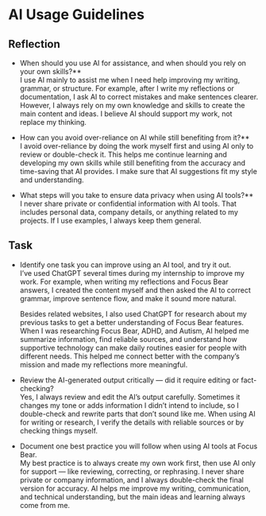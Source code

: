 # AI Usage Guidelines

##  Reflection

- When should you use AI for assistance, and when should you rely on your own skills?**  
I use AI mainly to assist me when I need help improving my writing, grammar, or structure. For example, after I write my reflections or documentation, I ask AI to correct mistakes and make sentences clearer. However, I always rely on my own knowledge and skills to create the main content and ideas. I believe AI should support my work, not replace my thinking.

- How can you avoid over-reliance on AI while still benefiting from it?**  
I avoid over-reliance by doing the work myself first and using AI only to review or double-check it. This helps me continue learning and developing my own skills while still benefiting from the accuracy and time-saving that AI provides. I make sure that AI suggestions fit my style and understanding.

- What steps will you take to ensure data privacy when using AI tools?**  
I never share private or confidential information with AI tools. That includes personal data, company details, or anything related to my projects. If I use examples, I always keep them general. 



## Task

- Identify one task you can improve using an AI tool, and try it out.  
I’ve used ChatGPT several times during my internship to improve my work. For example, when writing my reflections and Focus Bear answers, I created the content myself and then asked the AI to correct grammar, improve sentence flow, and make it sound more natural.

    Besides related websites, I also used ChatGPT for research about my previous tasks to get a better understanding of Focus Bear features. When I was researching Focus Bear, ADHD, and Autism, AI helped me summarize information, find reliable sources, and understand how supportive technology can make daily routines easier for people with different needs. This helped me connect better with the company’s mission and made my reflections more meaningful.

- Review the AI-generated output critically — did it require editing or fact-checking?  
Yes, I always review and edit the AI’s output carefully. Sometimes it changes my tone or adds information I didn’t intend to include, so I double-check and rewrite parts that don’t sound like me. When using AI for writing or research, I verify the details with reliable sources or by checking things myself.

- Document one best practice you will follow when using AI tools at Focus Bear.  
My best practice is to always create my own work first, then use AI only for support — like reviewing, correcting, or rephrasing. I never share private or company information, and I always double-check the final version for accuracy. AI helps me improve my writing, communication, and technical understanding, but the main ideas and learning always come from me.
